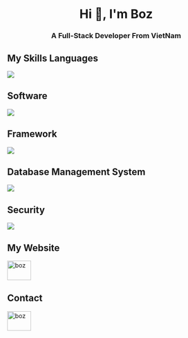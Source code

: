 <h1 align="center">Hi 👋, I'm Boz</h1>
<h3 align="center">A Full-Stack Developer From VietNam</h3>

## My Skills Languages
<p align="left"><a href="https://github.com/boztran"><img src="https://skillicons.dev/icons?i=html,css,javascript,php,py"></a></p>

## Software
<p align="left"><a href="https://github.com/boztran"><img src="https://skillicons.dev/icons?i=vscode,replit,git,postman"></a></p>

## Framework
<p align="left"><a href="https://github.com/boztran"><img src="https://skillicons.dev/icons?i=bootstrap,jquery,laravel"></a></p>

## Database Management System
<p align="left"><a href="https://github.com/boztran"><img src="https://skillicons.dev/icons?i=mysql,apache,nginx"></a></p>

## Security
<p align="left"><a href="https://github.com/boztran"><img src="https://skillicons.dev/icons?i=cloudflare"></a></p>

## My Website
<p align="left"><a href="https://boz.vn"><img src="https://boz.vn/favicon.ico" alt="boz" height="45" width="55"></a></p>

## Contact
<p align="left"><a href="https://www.facebook.com/boztran"><img src="https://raw.githubusercontent.com/rahuldkjain/github-profile-readme-generator/master/src/images/icons/Social/facebook.svg" alt="boz" height="45" width="55"></a></p>
